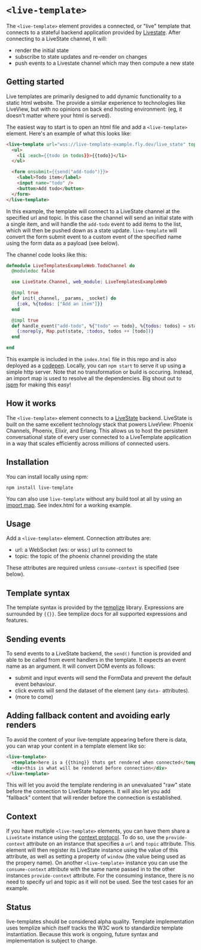 # `<live-template>`

The `<live-template>` element provides a connected, or "live" template that connects to a stateful backend application provided by [Livestate](https://github.com/launchscout/live_state). After connecting to a LiveState channel, it will:

* render the initial state
* subscribe to state updates and re-render on changes
* push events to a Livestate channel which may then compute a new state

## Getting started

Live templates are primarily designed to add dynamic functionality to a static html website. The provide a similar experience to technologies like LiveView, but with no opinions on back end hosting environment: (eg, it doesn't matter where your html is served). 

The easiest way to start is to open an html file and add a `<live-template>` element. Here's an example of what this looks like:

```html
<live-template url="wss://live-template-example.fly.dev/live_state" topic="todo:all">
  <ul>
    <li :each={{todo in todos}}>{{todo}}</li>
  </ul>

  <form onsubmit={{send('add-todo')}}>
    <label>Todo item</label>
    <input name="todo" />
    <button>Add todo</button>
  </form>
</live-template>
```

In this example, the template will connect to a LiveState channel at the specified url and topic. In this case the channel will send an initial state with a single item, and will handle the `add-todo` event to add items to the list, which will then be pushed down as a state update. `live-template` will convert the form submit event to a custom event of the specified name using the form data as a payload (see below).

The channel code looks like this:

```elixir
defmodule LiveTemplatesExampleWeb.TodoChannel do
  @moduledoc false

  use LiveState.Channel, web_module: LiveTemplatesExampleWeb

  @impl true
  def init(_channel, _params, _socket) do
    {:ok, %{todos: ["Add an item"]}}
  end

  @impl true
  def handle_event("add-todo", %{"todo" => todo}, %{todos: todos} = state) do
    {:noreply, Map.put(state, :todos, todos ++ [todo])}
  end

end
```

This example is included in the `index.html` file in this repo and is also deployed as a [codepen](https://codepen.io/superchris-the-lessful/pen/GRepMGe). Locally, you can `npm start` to serve it up using a simple http server. Note that no transformation or build is occuring. Instead, an import map is used to resolve all the dependencies. Big shout out to [jspm](https://jspm.org) for making this easy!

## How it works

The `<live-template>` element connects to a [LiveState](https://github.com/launchscout/live_state) backend. LiveState is built on the same excellent technology stack that powers LiveView: Phoenix Channels, Phoenix, Elixir, and Erlang. This allows us to host the persistent conversational state of every user connected to a LiveTemplate application in a way that scales efficiently across millions of connected users. 

## Installation

You can install locally using npm:

```
npm install live-template
```

You can also use `live-template` without any build tool at all by using an [import map](https://developer.mozilla.org/en-US/docs/Web/HTML/Element/script/type/importmap). See index.html for a working example.

## Usage

Add a `<live-template>` element. Connection attributes are:

* url: a WebSocket (ws: or wss:) url to connect to
* topic: the topic of the phoenix channel providing the state

These attributes are required unless `consume-context` is specified (see below).

## Template syntax

The template syntax is provided by the [templize](https://github.com/dy/templize) library. Expressions are surrounded by `{{}}`. See templize docs for all supported expressions and features.

## Sending events

To send events to a LiveState backend, the `send()` function is provided and able to be called from event handlers in the template. It expects an event name as an argument. It will convert DOM events as follows:

* submit and input events will send the FormData and prevent the default event behaviour.
* click events will send the dataset of the element (any `data-` attributes).
* (more to come)

## Adding fallback content and avoiding early renders

To avoid the content of your live-template appearing before there is data, you can wrap your content in a template element like so:

```html
<live-template>
  <template>here is a {{thing}} thats get rendered when connected</template>
  <div>this is what will be rendered before connection</div>
</live-template>
```

This will let you avoid the template rendering in an unevaluated "raw" state before the connection to LiveState happens. It will also let you add "fallback" content that will render before the connection is established.

## Context

If you have multiple `<live-template>` elements, you can have them share a `LiveState` instance using the [context protocol](https://github.com/webcomponents-cg/community-protocols/blob/main/proposals/context.md). To do so, use the `provide-context` attribute on an instance that specifies a `url` and `topic` attribute. This element will then register its LiveState instance using the value of this attribute, as well as setting a property of `window` (the value being used as the propery name). On another `<live-template>` instance you can use the `consume-context` attribute with the same name passed in to the other instances `provide-context` attribute. For the consuming instance, there is no need to specify url and topic as it will not be used. See the test cases for an example.

## Status

live-templates should be considered alpha quality. Template implementation uses templize which itself tracks the W3C work to standardize template instantiation. Because this work is ongoing, future syntax and implementation is subject to change.
